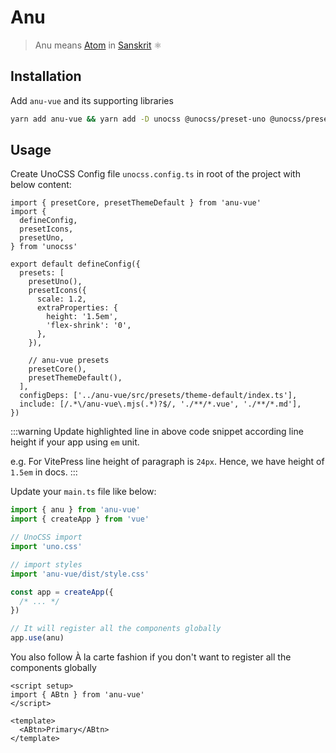 # Anu

> Anu means [Atom](https://en.wikipedia.org/wiki/Atom) in [Sanskrit](https://en.wikipedia.org/wiki/Sanskrit) ⚛️

## Installation

Add `anu-vue` and its supporting libraries

```bash
yarn add anu-vue && yarn add -D unocss @unocss/preset-uno @unocss/preset-icons @iconify-json/bx
```

## Usage

Create UnoCSS Config file `unocss.config.ts` in root of the project with below content:

```ts{14}
import { presetCore, presetThemeDefault } from 'anu-vue'
import {
  defineConfig,
  presetIcons,
  presetUno,
} from 'unocss'

export default defineConfig({
  presets: [
    presetUno(),
    presetIcons({
      scale: 1.2,
      extraProperties: {
        height: '1.5em',
        'flex-shrink': '0',
      },
    }),

    // anu-vue presets
    presetCore(),
    presetThemeDefault(),
  ],
  configDeps: ['../anu-vue/src/presets/theme-default/index.ts'],
  include: [/.*\/anu-vue\.mjs(.*)?$/, './**/*.vue', './**/*.md'],
})
```

:::warning
Update highlighted line in above code snippet according line height if your app using `em` unit.

e.g. For VitePress line height of paragraph is `24px`. Hence, we have height of `1.5em` in docs.
:::

Update your `main.ts` file like below:

```js
import { anu } from 'anu-vue'
import { createApp } from 'vue'

// UnoCSS import
import 'uno.css'

// import styles
import 'anu-vue/dist/style.css'

const app = createApp({
  /* ... */
})

// It will register all the components globally
app.use(anu)
```

You also follow À la carte fashion if you don't want to register all the components globally

```vue
<script setup>
import { ABtn } from 'anu-vue'
</script>

<template>
  <ABtn>Primary</ABtn>
</template>
```
